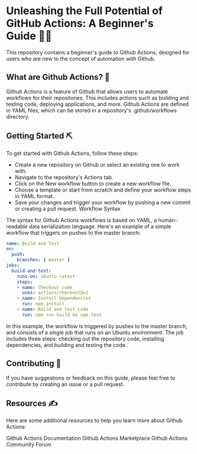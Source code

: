 # Unleashing the Full Potential of GitHub Actions: A Beginner's Guide 🚀🏁

This repository contains a beginner's guide to Github Actions, designed for users who are new to the concept of automation with Github.

## What are Github Actions? 🎈

Github Actions is a feature of Github that allows users to automate workflows for their repositories. This includes actions such as building and testing code, deploying applications, and more. Github Actions are defined in YAML files, which can be stored in a repository's .github/workflows directory.

## Getting Started ⛏️

To get started with Github Actions, follow these steps:

- Create a new repository on Github or select an existing one to work with.
- Navigate to the repository's Actions tab.
- Click on the New workflow button to create a new workflow file.
- Choose a template or start from scratch and define your workflow steps in YAML format.
- Save your changes and trigger your workflow by pushing a new commit or creating a pull request.
Workflow Syntax

The syntax for Github Actions workflows is based on YAML, a human-readable data serialization language. Here's an example of a simple workflow that triggers on pushes to the master branch:

```yaml
name: Build and Test
on:
  push:
    branches: [ master ]
jobs:
  build-and-test:
    runs-on: ubuntu-latest
    steps:
    - name: Checkout code
      uses: actions/checkout@v2
    - name: Install dependencies
      run: npm install
    - name: Build and test code
      run: npm run build && npm test
```

In this example, the workflow is triggered by pushes to the master branch, and consists of a single job that runs on an Ubuntu environment. The job includes three steps: checking out the repository code, installing dependencies, and building and testing the code.

## Contributing 🎉

If you have suggestions or feedback on this guide, please feel free to contribute by creating an issue or a pull request.

## Resources ✍️

Here are some additional resources to help you learn more about Github Actions:

Github Actions Documentation
Github Actions Marketplace
Github Actions Community Forum
